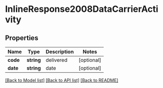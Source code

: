 # InlineResponse2008DataCarrierActivity

## Properties
Name | Type | Description | Notes
------------ | ------------- | ------------- | -------------
**code** | **string** | delivered | [optional] 
**date** | **string** | date | [optional] 

[[Back to Model list]](../../README.md#documentation-for-models) [[Back to API list]](../../README.md#documentation-for-api-endpoints) [[Back to README]](../../README.md)

